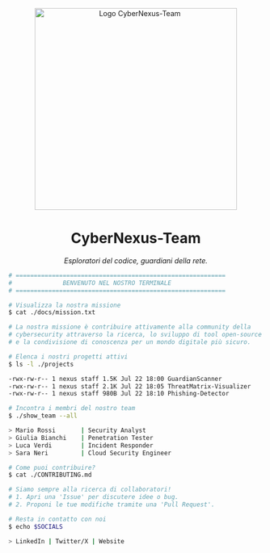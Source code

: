 <p align="center">
  <!-- SOSTITUISCI CON L'URL DEL TUO LOGO CARICATO SU GITHUB -->
  <img src="URL_DEL_TUO_LOGO" alt="Logo CyberNexus-Team" width="400"/>
</p>
<h1 align="center">CyberNexus-Team</h1>
<p align="center">
  <i>Esploratori del codice, guardiani della rete.</i>
</p>

```bash
# ==========================================================
#              BENVENUTO NEL NOSTRO TERMINALE
# ==========================================================

# Visualizza la nostra missione
$ cat ./docs/mission.txt

# La nostra missione è contribuire attivamente alla community della 
# cybersecurity attraverso la ricerca, lo sviluppo di tool open-source
# e la condivisione di conoscenza per un mondo digitale più sicuro.

# Elenca i nostri progetti attivi
$ ls -l ./projects

-rwx-rw-r-- 1 nexus staff 1.5K Jul 22 18:00 GuardianScanner
-rwx-rw-r-- 1 nexus staff 2.1K Jul 22 18:05 ThreatMatrix-Visualizer
-rwx-rw-r-- 1 nexus staff 980B Jul 22 18:10 Phishing-Detector

# Incontra i membri del nostro team
$ ./show_team --all

> Mario Rossi       | Security Analyst
> Giulia Bianchi    | Penetration Tester
> Luca Verdi        | Incident Responder
> Sara Neri         | Cloud Security Engineer

# Come puoi contribuire?
$ cat ./CONTRIBUTING.md

# Siamo sempre alla ricerca di collaboratori!
# 1. Apri una 'Issue' per discutere idee o bug.
# 2. Proponi le tue modifiche tramite una 'Pull Request'.

# Resta in contatto con noi
$ echo $SOCIALS

> LinkedIn | Twitter/X | Website
